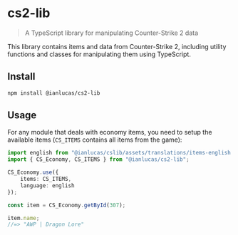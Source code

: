 # cs2-lib

> A TypeScript library for manipulating Counter-Strike 2 data

This library contains items and data from Counter-Strike 2, including utility functions and classes for manipulating them using TypeScript.

## Install

```sh
npm install @ianlucas/cs2-lib
```

## Usage

For any module that deals with economy items, you need to setup the available items (`CS_ITEMS` contains all items from the game):

```typescript
import english from "@ianlucas/cslib/assets/translations/items-english.json";
import { CS_Economy, CS_ITEMS } from "@ianlucas/cs2-lib";

CS_Economy.use({
    items: CS_ITEMS,
    language: english
});

const item = CS_Economy.getById(307);

item.name;
//=> "AWP | Dragon Lore"
```
